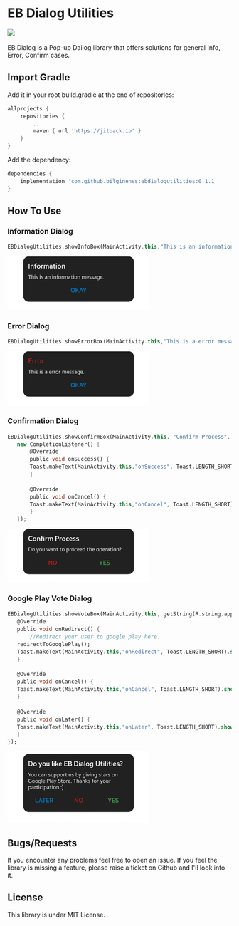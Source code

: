 # EB Dialog Utilities

[![](https://jitpack.io/v/bilginenes/ebdialogutilities.svg)](https://jitpack.io/#bilginenes/ebdialogutilities)

EB Dialog is a Pop-up Dailog library that offers solutions for general Info, Error, Confirm cases.

## Import Gradle

Add it in your root build.gradle at the end of repositories:
```dart
allprojects {
    repositories {
        ...
        maven { url 'https://jitpack.io' }
    }
}
```
 Add the dependency:
```dart
dependencies {
    implementation 'com.github.bilginenes:ebdialogutilities:0.1.1'
}
```
## How To Use
### Information Dialog
```dart
EBDialogUtilities.showInfoBox(MainActivity.this,"This is an information message.");
```
 <img src="https://raw.githubusercontent.com/bilginenes/ebdialogutilities/master/readme/info.png" width="320px">

### Error Dialog
 ```dart
EBDialogUtilities.showErrorBox(MainActivity.this,"This is a error message.");
```
<img src="https://raw.githubusercontent.com/bilginenes/ebdialogutilities/master/readme/err.png" width="320px">

### Confirmation Dialog
 ```dart
EBDialogUtilities.showConfirmBox(MainActivity.this, "Confirm Process", "Do you want to proceed the operation?",
    new CompletionListener() {
	    @Override
	    public void onSuccess() {
		Toast.makeText(MainActivity.this,"onSuccess", Toast.LENGTH_SHORT).show();
	    }

	    @Override
	    public void onCancel() {
		Toast.makeText(MainActivity.this,"onCancel", Toast.LENGTH_SHORT).show();
	    }
	});
```
<img src="https://raw.githubusercontent.com/bilginenes/ebdialogutilities/master/readme/confirm.png" width="320px">

### Google Play Vote Dialog
 ```dart
EBDialogUtilities.showVoteBox(MainActivity.this, getString(R.string.app_name), new VoteChoiceListener() {
    @Override
    public void onRedirect() {
    	//Redirect your user to google play here.
	redirectToGooglePlay();
	Toast.makeText(MainActivity.this,"onRedirect", Toast.LENGTH_SHORT).show();
    }

    @Override
    public void onCancel() {
	Toast.makeText(MainActivity.this,"onCancel", Toast.LENGTH_SHORT).show();
    }

    @Override
    public void onLater() {
	Toast.makeText(MainActivity.this,"onLater", Toast.LENGTH_SHORT).show();
    }
});
```
<img src="https://raw.githubusercontent.com/bilginenes/ebdialogutilities/master/readme/vote.png" width="320px">

## Bugs/Requests

If you encounter any problems feel free to open an issue. If you feel the library is
missing a feature, please raise a ticket on Github and I'll look into it.

## License

This library is under MIT License.
